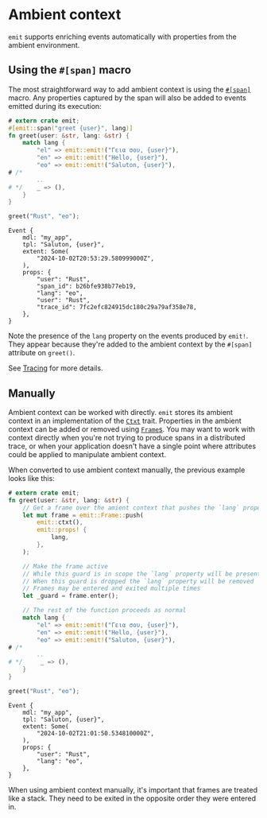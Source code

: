 # Ambient context

`emit` supports enriching events automatically with properties from the ambient environment.

## Using the `#[span]` macro

The most straightforward way to add ambient context is using the [`#[span]`](https://docs.rs/emit/0.11.10/emit/attr.span.html) macro. Any properties captured by the span will also be added to events emitted during its execution:

```rust
# extern crate emit;
#[emit::span("greet {user}", lang)]
fn greet(user: &str, lang: &str) {
    match lang {
        "el" => emit::emit!("Γεια σου, {user}"),
        "en" => emit::emit!("Hello, {user}"),
        "eo" => emit::emit!("Saluton, {user}"),
# /*
        ..
# */    _ => (),
    }
}

greet("Rust", "eo");
```

```text
Event {
    mdl: "my_app",
    tpl: "Saluton, {user}",
    extent: Some(
        "2024-10-02T20:53:29.580999000Z",
    ),
    props: {
        "user": "Rust",
        "span_id": b26bfe938b77eb19,
        "lang": "eo",
        "user": "Rust",
        "trace_id": 7fc2efc824915dc180c29a79af358e78,
    },
}
```

Note the presence of the `lang` property on the events produced by `emit!`. They appear because they're added to the ambient context by the `#[span]` attribute on `greet()`.

See [Tracing](../tracing.md) for more details.

## Manually

Ambient context can be worked with directly. `emit` stores its ambient context in an implementation of the [`Ctxt`](https://docs.rs/emit/0.11.10/emit/trait.Ctxt.html) trait. Properties in the ambient context can be added or removed using [`Frame`s](https://docs.rs/emit/0.11.10/emit/frame/struct.Frame.html). You may want to work with context directly when you're not trying to produce spans in a distributed trace, or when your application doesn't have a single point where attributes could be applied to manipulate ambient context.

When converted to use ambient context manually, the previous example looks like this:

```rust
# extern crate emit;
fn greet(user: &str, lang: &str) {
    // Get a frame over the amient context that pushes the `lang` property
    let mut frame = emit::Frame::push(
        emit::ctxt(),
        emit::props! {
            lang,
        },
    );

    // Make the frame active
    // While this guard is in scope the `lang` property will be present
    // When this guard is dropped the `lang` property will be removed
    // Frames may be entered and exited multiple times
    let _guard = frame.enter();

    // The rest of the function proceeds as normal
    match lang {
        "el" => emit::emit!("Γεια σου, {user}"),
        "en" => emit::emit!("Hello, {user}"),
        "eo" => emit::emit!("Saluton, {user}"),
# /*
        ..
# */     _ => (),
    }
}

greet("Rust", "eo");
```

```text
Event {
    mdl: "my_app",
    tpl: "Saluton, {user}",
    extent: Some(
        "2024-10-02T21:01:50.534810000Z",
    ),
    props: {
        "user": "Rust",
        "lang": "eo",
    },
}
```

When using ambient context manually, it's important that frames are treated like a stack. They need to be exited in the opposite order they were entered in.
